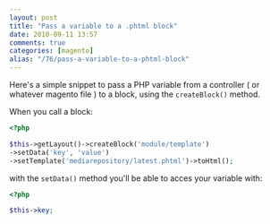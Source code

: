 ```yaml
---
layout: post
title: "Pass a variable to a .phtml block"
date: 2010-09-11 13:57
comments: true
categories: [magento]
alias: "/76/pass-a-variable-to-a-phtml-block"
---
```


Here's a simple snippet to pass a PHP variable from a controller ( or whatever magento file ) to a block, using the `createBlock()` method.
<!-- more -->

When you call a block:

``` php
<?php

$this->getLayout()->createBlock('module/template')
->setData('key', 'value')
->setTemplate('mediarepository/latest.phtml')->toHtml();
```

with the `setData()` method you'll be able to acces your variable with:

``` php
<?php

$this->key;
```